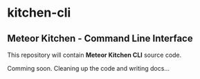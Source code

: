 # kitchen-cli
Meteor Kitchen - Command Line Interface
-------

This repository will contain **Meteor Kitchen CLI** source code.

Comming soon. Cleaning up the code and writing docs...
